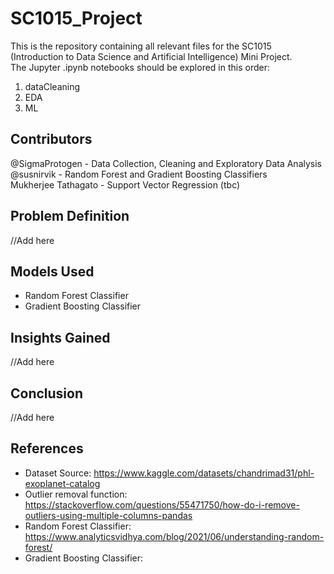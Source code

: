# SC1015_Project
This is the repository containing all relevant files for the SC1015 (Introduction to Data Science and Artificial Intelligence) Mini Project.<br>
The Jupyter .ipynb notebooks should be explored in this order: <br>
1) dataCleaning
2) EDA
3) ML

## Contributors
@SigmaProtogen - Data Collection, Cleaning and Exploratory Data Analysis <br>
@susnirvik - Random Forest and Gradient Boosting Classifiers <br>
Mukherjee Tathagato - Support Vector Regression (tbc) <br>

## Problem Definition
//Add here

## Models Used
- Random Forest Classifier <br>
- Gradient Boosting Classifier <br>

## Insights Gained
//Add here

## Conclusion
//Add here

## References
- Dataset Source: https://www.kaggle.com/datasets/chandrimad31/phl-exoplanet-catalog
- Outlier removal function: https://stackoverflow.com/questions/55471750/how-do-i-remove-outliers-using-multiple-columns-pandas
- Random Forest Classifier: https://www.analyticsvidhya.com/blog/2021/06/understanding-random-forest/
- Gradient Boosting Classifier: 
